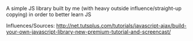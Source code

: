 A simple JS library built by me (with heavy outside influence/straight-up copying) in order to better learn JS

Influences/Sources:
http://net.tutsplus.com/tutorials/javascript-ajax/build-your-own-javascript-library-new-premium-tutorial-and-screencast/
